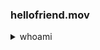 ### hellofriend.mov

<details>
  <summary>whoami</summary>
  
[HackTheBox](img src="http://www.hackthebox.eu/badge/image/96780")

